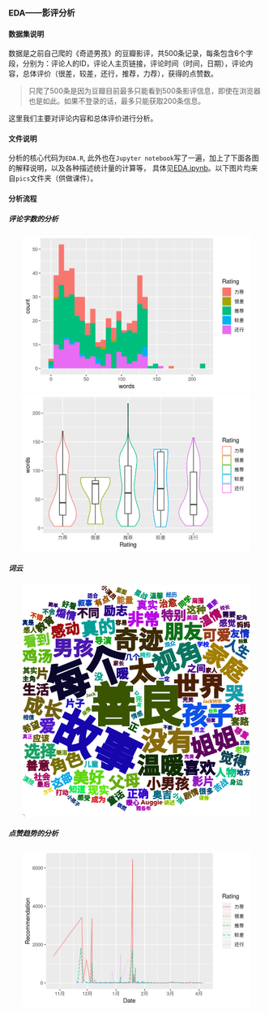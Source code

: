 ### EDA——影评分析

#### 数据集说明

数据是之前自己爬的《奇迹男孩》的豆瓣影评，共500条记录，每条包含6个字段，分别为：评论人的ID，评论人主页链接，评论时间（时间，日期），评论内容，总体评价（很差，较差，还行，推荐，力荐），获得的点赞数。

> 只爬了500条是因为豆瓣目前最多只能看到500条影评信息，即使在浏览器也是如此。如果不登录的话，最多只能获取200条信息。

这里我们主要对评论内容和总体评价进行分析。

#### 文件说明

分析的核心代码为`EDA.R`, 此外也在`Jupyter notebook`写了一遍，加上了下面各图的解释说明，以及各种描述统计量的计算等， 具体见[EDA.ipynb](https://nbviewer.jupyter.org/github/shenxiangzhuang/SysuDMCourse/blob/master/EDA/EDA.ipynb)。以下图片均来自`pics`文件夹（供做课件）。

#### 分析流程
##### 评论字数的分析


<center><img src="./pics/hist.png" width="450"></center>

<center><img src="./pics/violin.png" width="450"></center>


##### 词云

<center><img src="./pics/wordcloud.png" width="450"></center>


##### 点赞趋势的分析
<center><img src="./pics/trending.png" width="450"></center>
